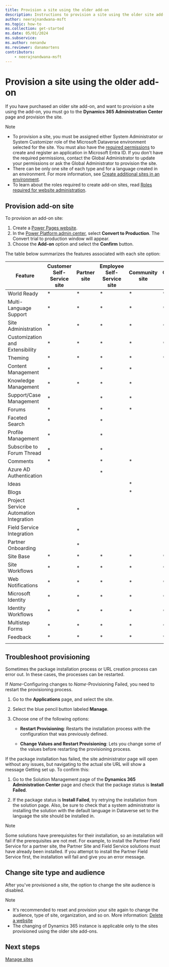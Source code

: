 ```yaml
---
title: Provision a site using the older add-on
description: Instructions to provision a site using the older site add-on.
author: neerajnandwana-msft
ms.topic: how-to
ms.collection: get-started
ms.date: 05/01/2024
ms.subservice: 
ms.author: nenandw
ms.reviewer: danamartens
contributors:
    - neerajnandwana-msft
---
```


# Provision a site using the older add-on

If you have purchased an older site add-on, and want to provision a site using the add-on, you must go to the **Dynamics 365 Administration Center** page and provision the site.

> [!NOTE]
> 
> - To provision a site, you must be assigned either System Administrator or System Customizer role of the Microsoft Dataverse environment selected for the site. You must also have the [required permissions](/entra/identity-platform/howto-create-service-principal-portal#required-permissions) to create and register an application in Microsoft Entra ID. If you don't have the required permissions, contact the Global Administrator to update your permissions or ask the Global Administrator to provision the site.
> - There can be only one site of each type and for a language created in an environment. For more information, see [Create additional sites in an environment](create-additional-sites.md).
> - To learn about the roles required to create add-on sites, read [Roles required for website administration](admin-roles.md).

## Provision add-on site

To provision an add-on site:

1. Create a [Power Pages website](/power-pages/getting-started/create-manage).
1. In the [Power Platform admin center](https://admin.powerplatform.microsoft.com/), select **Convert to Production**. The Convert trial to production window will appear.
1. Choose the **Add-on** option and select the **Confirm** button.

The table below summarizes the features associated with each site option:

| Feature                                | Customer Self-Service site | Partner site | Employee Self-Service site | Community site | Custom site |
|----------------------------------------|------------------------------|----------------|------------------------------|------------------|---------------|
| World Ready                            | *                            | *              | *                            | *                | *             |
| Multi-Language Support                 | *                            | *              | *                            | *                | *             |
| Site Administration                    | *                            | *              | *                            | *                | *             |
| Customization and Extensibility        | *                            | *              | *                            | *                | *             |
| Theming                                | *                            | *              | *                            | *                | *             |
| Content Management                     | *                            |                | *                            | *                |               |
| Knowledge Management                   | *                            | *              | *                            | *                |               |
| Support/Case Management                | *                            |                | *                            | *                |               |
| Forums                                 | *                            |                | *                            | *                |               |
| Faceted Search                         | *                            |                | *                            |                  |               |
| Profile Management                     | *                            |                | *                            |                  |               |
| Subscribe to Forum Thread              | *                            |                | *                            |                  |               |
| Comments                               | *                            |                | *                            | *                |               |
| Azure AD Authentication                |                              |                | *                            |                  |               |
| Ideas                                  |                              |                |                              | *                |               |
| Blogs                                  |                              |                |                              | *                |               |
| Project Service Automation Integration |                              | *              |                              |                  |               |
| Field Service Integration              |                              | *              |                              |                  |               |
| Partner Onboarding                     |                              | *              |                              |                  |               |
| Site   Base                            |  *                           | *              |  *                           | *                | *             |
| Site Workflows                         |  *                           | *              |  *                           | *                | *             |
| Web Notifications                      |  *                           | *              |  *                           | *                | *             |
| Microsoft Identity                     |     *                         |  *              |     *                         |   *               | *             |
| Identity Workflows                     | *                            |  *             |     *                         |   *               | *             |
| Multistep Forms                              |  *                            | *               |    *                          | *                 | *             |
| Feedback                               |   *                           |  *              |  *                            | *                 | *             |
||

## Troubleshoot provisioning

Sometimes the package installation process or URL creation process can error out. In these cases, the processes can be restarted.

If *Name*-Configuring changes to *Name*-Provisioning Failed, you need to restart the provisioning process.

1. Go to the **Applications** page, and select the site.
2. Select the blue pencil button labeled **Manage**.
3. Choose one of the following options:

   - **Restart Provisioning**: Restarts the installation process with the configuration that was previously defined.

   - **Change Values and Restart Provisioning**: Lets you change some of the values before restarting the provisioning process.

If the package installation has failed, the site administrator page will open without any issues, but navigating to the actual site URL will show a message Getting set up. To confirm this:

1. Go to the Solution Management page of the **Dynamics 365 Administration Center** page and check that the package status is **Install Failed**. 

2. If the package status is **Install Failed**, try retrying the installation from the solution page. Also, be sure to check that a system administrator is installing the solution with the default language in Dataverse set to the language the site should be installed in.

> [!NOTE]
> Some solutions have prerequisites for their installation, so an installation will fail if the prerequisites are not met. For example, to install the Partner Field Service for a partner site, the Partner Site and Field Service solutions must have already been installed. If you attempt to install the Partner Field Service first, the installation will fail and give you an error message.

## Change site type and audience

After you've provisioned a site, the option to change the site audience is disabled.

> [!NOTE]
> 
> - It's recommended to reset and provision your site again to change the audience, type of site, organization, and so on. More information: [Delete a website](delete-website.md)
> - The changing of Dynamics 365 instance is applicable only to the sites provisioned using the older site add-ons.

## Next steps

[Manage sites](manage-sites.md)

